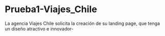 # Prueba1-Viajes_Chile
La agencia Viajes Chile solicita la creación de su landing page, que tenga un diseño atractivo e innovador-
